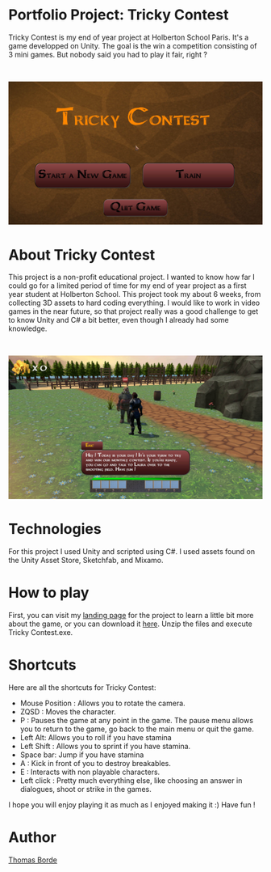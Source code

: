 <h1> Portfolio Project: Tricky Contest</h1>
<p>Tricky Contest is my end of year project at Holberton School Paris. It's a game developped on Unity. The goal is the win a competition consisting of 3 mini games. But nobody said you had to play it fair, right ?</p>
<br>

![Main menu](https://github.com/thomasborde94/Tricky_Contest_LandingPage/blob/main/Resources/Main_menu.jpg)

# About Tricky Contest
This project is a non-profit educational project. I wanted to know how far I could go for a limited period of time for my end of year project as a first year student at Holberton School. This project took my about 6 weeks, from collecting 3D assets to hard coding everything. I would like to work in video games in the near future, so that project really was a good challenge to get to know Unity and C# a bit better, even though I already had some knowledge.

<br>

![First NPC](https://github.com/thomasborde94/Tricky_Contest_LandingPage/blob/main/Resources/Eric_image.jpg)


# Technologies
For this project I used Unity and scripted using C#. I used assets found on the Unity Asset Store, Sketchfab, and Mixamo.

# How to play
First, you can visit my [landing page](https://thomasborde94.github.io/Tricky_Contest_LandingPage/) for the project to learn a little bit more about the game, or you can download it [here](https://drive.google.com/file/d/1MrDe6GJdSkfpDDGXmj6BuTT7am9Rw3bQ/view?usp=drive_link). Unzip the files and execute Tricky Contest.exe.

# Shortcuts
Here are all the shortcuts for Tricky Contest:
+ Mouse Position : Allows you to rotate the camera.
+ ZQSD : Moves the character.
+ P : Pauses the game at any point in the game. The pause menu allows you to return to the game, go back to the main menu or quit the game.
+ Left Alt: Allows you to roll if you have stamina
+ Left Shift : Allows you to sprint if you have stamina.
+ Space bar: Jump if you have stamina
+ A : Kick in front of you to destroy breakables.
+ E : Interacts with non playable characters.
+ Left click : Pretty much everything else, like choosing an answer in dialogues, shoot or strike in the games.

I hope you will enjoy playing it as much as I enjoyed making it :) Have fun !

# Author
[Thomas Borde](https://github.com/thomasborde94)
